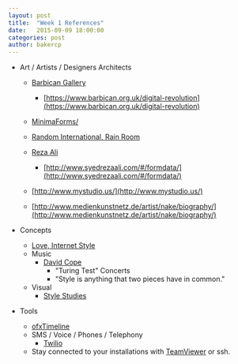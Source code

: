 ```yaml
---
layout: post
title:  "Week 1 References"
date:   2015-09-09 18:00:00
categories: post
author: bakercp
---
```


- Art / Artists / Designers Architects
    - [Barbican Gallery](https://www.barbican.org.uk/artgallery)
        - [https://www.barbican.org.uk/digital-revolution](https://www.barbican.org.uk/digital-revolution)
    - [MinimaForms/](http://minimaforms.com/)
    - [Random International, Rain Room](http://random-international.com/work/rainroom/)
    - [Reza Ali](http://www.syedrezaali.com)
        - [http://www.syedrezaali.com/#/formdata/](http://www.syedrezaali.com/#/formdata/)

    - [http://www.mystudio.us/](http://www.mystudio.us/)
    - [http://www.medienkunstnetz.de/artist/nake/biography/](http://www.medienkunstnetz.de/artist/nake/biography/)

- Concepts
    - [Love, Internet Style](https://www.youtube.com/watch?v=Xe1TZaElTAs)
    - Music
        - [David Cope](http://artsites.ucsc.edu/faculty/cope/experiments.htm)
            - "Turing Test" Concerts
            - "Style is anything that two pieces have in common."
    - Visual
        - [Style Studies](http://kylemcdonald.net/stylestudies/)

- Tools
    - [ofxTimeline](https://github.com/YCAMInterlab/ofxTimeline)
    - SMS / Voice / Phones / Telephony
        - [Twilio](https://www.twilio.com/)
    - Stay connected to your installations with [TeamViewer](https://www.teamviewer.com/en/index.aspx) or ssh.
